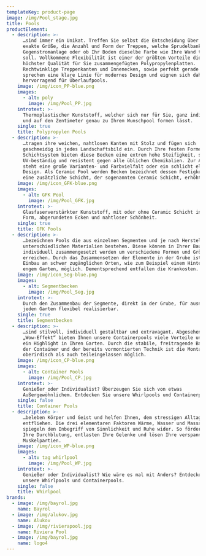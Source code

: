 ```yaml
---
templateKey: product-page
image: /img/Pool_stage.jpg
title: Pools
productElement:
  - description: >-
      …sind immer ein Unikat. Treffen Sie selbst die Entscheidung über die
      exakte Größe, die Anzahl und Form der Treppen, welche Sprudelbank und
      Gegenstromanlage oder ob Ihr Boden dieselbe Farbe wie Ihre Wand tragen
      soll. Vollkommene Flexibilität ist einer der größten Vorteile dieser in
      höchster Qualität für Sie zusammengefügten Polypropylenplatten.
      Rechtwinklige Treppenkanten und Innenecken, sowie perfekt gerade Wände
      sprechen eine klare Linie für modernes Design und eignen sich daher auch
      hervorragend für Überlaufpools. 
    image: /img/icon_PP-blue.png
    images:
      - alt: poly
        image: /img/Pool_PP.jpg
    introtext: >-
      Thermoplastischer Kunststoff, welcher sich nur für Sie, ganz individuell
      und auf den Zentimeter genau zu Ihrem Wunschpool formen lässt.
    single: true
    title: Polypropylen Pools
  - description: >-
      …tragen ihre weichen, nahtlosen Kanten mit Stolz und fügen sich
      geschmeidig in jedes Landschaftsbild ein. Durch Ihre festen Formen und das
      Schichtsystem bieten diese Becken eine extrem hohe Steifigkeit, sind
      UV-beständig und resistent gegen alle üblichen Chemikalien. Zur Auswahl
      steht eine große Varianten- und Farbvielfalt oder ein schlicht elegantes
      Design. Als Ceramic Pool werden Becken bezeichnet dessen Festigkeit durch
      eine zusätzliche Schicht, der sogenannten Ceramic Schicht, erhöht werden.
    image: /img/icon_GFK-blue.png
    images:
      - alt: GFK Pool
        image: /img/Pool_GFK.jpg
    introtext: >-
      Glasfaserverstärkter Kunststoff, mit oder ohne Ceramic Schicht in fester
      Form, abgerundeten Ecken und nahtloser Schönheit.
    single: true
    title: GFK Pools
  - description: >-
      …bezeichnen Pools die aus einzelnen Segmenten und je nach Hersteller aus
      unterschiedlichen Materialien bestehen. Diese können in Ihrer Bauweise
      individuell zusammengesetzt werden um verschiedene Formen und Größen zu
      erreichen. Durch das Zusammensetzen der Elemente in der Grube ist ein
      Einbau an schwer zugänglichen Orten, wie zum Beispiel einem Hinterhaus mit
      engem Garten, möglich. Dementsprechend entfallen die Krankosten.
    image: /img/icon_Seg-blue.png
    images:
      - alt: Segmentbecken
        image: /img/Pool_Seg.jpg
    introtext: >-
      Durch den Zusammenbau der Segmente, direkt in der Grube, für ausnahmslos
      jeden Garten flexibel realisierbar.
    single: true
    title: Segmentbecken
  - description: >-
      …sind stilvoll, individuell gestaltbar und extravagant. Abgesehen vom
      „Wow-Effekt“ bieten Ihnen unsere Containerpools viele Vorteile und bringen
      ein Highlight in Ihren Garten. Durch die stabile, freitragende Bauweise
      der Container und der bereits vormontierten Technik ist die Montage sowohl
      oberirdisch als auch teileingelassen möglich.
    image: /img/icon_CP-blue.png
    images:
      - alt: Container Pools
        image: /img/Pool_CP.jpg
    introtext: >-
      Genießer oder Individualist? Überzeugen Sie sich von etwas
      Außergewöhnlichem. Entdecken Sie unsere Whirlpools und Containerpools.
    single: false
    title: Container Pools
  - description: >-
      …beleben Körper und Geist und helfen Ihnen, dem stressigen Alltag zu
      entfliehen. Die drei elementaren Faktoren Wärme, Wasser und Massage
      spiegeln den Inbegriff von Sinnlichkeit und Ruhe wider. So fördern Sie
      Ihre Durchblutung, entlasten Ihre Gelenke und lösen Ihre verspannten
      Muskelpartien.
    image: /img/icon_WP-blue.png
    images:
      - alt: tag whirlpool
        image: /img/Pool_WP.jpg
    introtext: >-
      Genießer oder Individualist? Wie wäre es mal mit Anders? Entdecken Sie
      unsere Whirlpools und Containerpools.
    single: false
    title: Whirlpool
brands:
  - image: /img/bayrol.jpg
    name: Bayrol
  - image: /img/alukov.jpg
    name: Alukov
  - image: /img/rivierapool.jpg
    name: Riviera Pool
  - image: /img/bayrol.jpg
    name: logo4
---
```


